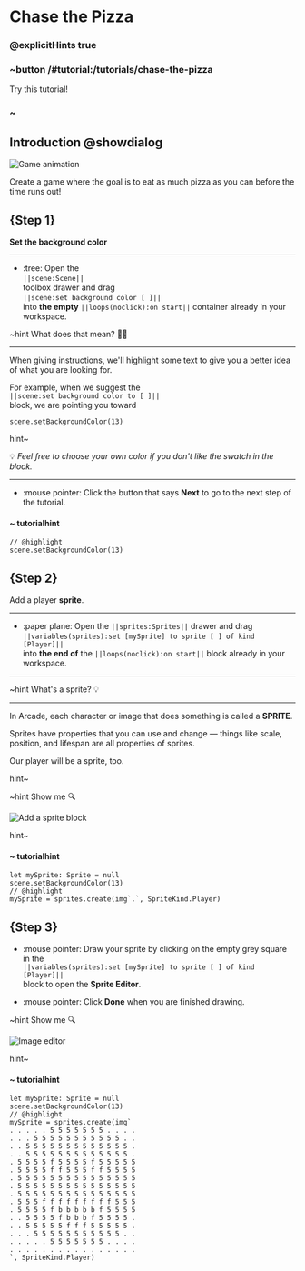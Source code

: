 # Chase the Pizza
### @explicitHints true


### ~button /#tutorial:/tutorials/chase-the-pizza

Try this tutorial!

### ~

## Introduction @showdialog

![Game animation](/static/tutorials/chase-the-pizza/chasing.gif)

Create a game where the goal is to eat as much pizza as you can 
before the time runs out! 


## {Step 1}

**Set the background color**

---

- :tree: Open the <br/>
``||scene:Scene||``<br/>
toolbox drawer and drag <br/>
``||scene:set background color [ ]||`` <br/>
into **the empty** ``||loops(noclick):on start||`` container already in your workspace. 

~hint What does that mean? 🤷🏽

---

When giving instructions, we'll highlight some text to give you a better idea of what you are looking for.

For example, when we suggest the <br/>
``||scene:set background color to [ ]||``<br/>
block, we are pointing you toward <br/>

```block
scene.setBackgroundColor(13)
```

hint~

💡 _Feel free to choose your own color if you don't like the swatch in the block._ 


---

- :mouse pointer: Click the button that says **Next** to go to the 
next step of the tutorial.


#### ~ tutorialhint
```blocks
// @highlight
scene.setBackgroundColor(13)
```


## {Step 2}

Add a player **sprite**.

---

- :paper plane: Open the ``||sprites:Sprites||`` drawer and drag <br/>
``||variables(sprites):set [mySprite] to sprite [ ] of kind [Player]||`` <br/>
into **the end of** the  ``||loops(noclick):on start||`` block already in your workspace.

---


~hint What's a sprite? 💡

---

In Arcade, each character or image that does something is called a **SPRITE**.

Sprites have properties that you can use and change — 
things like scale, position, and lifespan are all properties of sprites.

Our player will be a sprite, too.

hint~


~hint Show me 🔍

![Add a sprite block](/static/tutorials/chase-the-pizza/mySprite.gif)

hint~


#### ~ tutorialhint
```blocks
let mySprite: Sprite = null
scene.setBackgroundColor(13)
// @highlight
mySprite = sprites.create(img`.`, SpriteKind.Player)
```

## {Step 3}

- :mouse pointer: Draw your sprite by clicking on the empty grey square in the <br/> 
``||variables(sprites):set [mySprite] to sprite [ ] of kind [Player]||`` <br/>
block to open the **Sprite Editor**. 


- :mouse pointer: Click **Done** when you are finished drawing.

~hint Show me 🔍

![Image editor](/static/tutorials/chase-the-pizza/draw.gif)

hint~



#### ~ tutorialhint
```blocks
let mySprite: Sprite = null
scene.setBackgroundColor(13)
// @highlight
mySprite = sprites.create(img`
. . . . . 5 5 5 5 5 5 5 . . . . 
. . . 5 5 5 5 5 5 5 5 5 5 5 . . 
. . 5 5 5 5 5 5 5 5 5 5 5 5 5 . 
. . 5 5 5 5 5 5 5 5 5 5 5 5 5 . 
. 5 5 5 5 f 5 5 5 5 f 5 5 5 5 5 
. 5 5 5 5 f f 5 5 5 f f 5 5 5 5 
. 5 5 5 5 5 5 5 5 5 5 5 5 5 5 5 
. 5 5 5 5 5 5 5 5 5 5 5 5 5 5 5 
. 5 5 5 5 5 5 5 5 5 5 5 5 5 5 5 
. 5 5 5 f f f f f f f f f 5 5 5 
. 5 5 5 5 f b b b b b f 5 5 5 5 
. . 5 5 5 5 f b b b f 5 5 5 5 . 
. . 5 5 5 5 5 f f f 5 5 5 5 5 . 
. . . 5 5 5 5 5 5 5 5 5 5 5 . . 
. . . . . 5 5 5 5 5 5 5 . . . . 
. . . . . . . . . . . . . . . . 
`, SpriteKind.Player)
```


